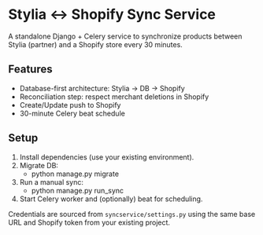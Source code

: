 # Stylia ↔ Shopify Sync Service

A standalone Django + Celery service to synchronize products between Stylia (partner) and a Shopify store every 30 minutes.

## Features
- Database-first architecture: Stylia → DB → Shopify
- Reconciliation step: respect merchant deletions in Shopify
- Create/Update push to Shopify
- 30-minute Celery beat schedule

## Setup
1. Install dependencies (use your existing environment).
2. Migrate DB:
   - python manage.py migrate
3. Run a manual sync:
   - python manage.py run_sync
4. Start Celery worker and (optionally) beat for scheduling.

Credentials are sourced from `syncservice/settings.py` using the same base URL and Shopify token from your existing project.
